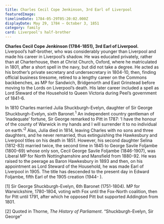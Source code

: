 ```yaml
---
title: Charles Cecil Cope Jenkinson, 3rd Earl of Liverpool
featuredImage:
timelineDate: 1784-05-29T05:20:02.000Z
displayDate: May 29, 1784 – October 3, 1851
category: family
card: Liverpool's half-brother
---
```


**Charles Cecil Cope Jenkinson (1784-1851), 3rd Earl of Liverpool.** Liverpool’s half-brother, who was considerably younger than Liverpool and made his career in Liverpool’s shadow. He was educated privately, rather than at Charterhouse, then at Christ Church, Oxford, where he matriculated in 1801, after a short spell in the navy, but did not take a degree. He acted as his brother’s private secretary and undersecretary in 1804-10, then, finding official business tiresome, retired to a lengthy career on the Commons backbenches, as MP for Sandwich, Bridgenorth and East Grinstead before moving to the Lords on Liverpool’s death. His later career included a spell as Lord Steward of the Household to Queen Victoria during Peel’s government of 1841-6.

In 1810 Charles married Julia Shuckburgh-Evelyn, daughter of Sir George Shuckburgh-Evelyn, sixth Baronet.<sup>1</sup> An independent country gentleman of ‘inadequate’ fortune, Sir George remarked to Pitt in 1787: ‘I have the honour of the county of Warwick in my hands and I will surrender it to no individual on earth.’<sup>2</sup> Alas, Julia died in 1814, leaving Charles with no sons and three daughters, and he never remarried, thus extinguishing the Hawkesbury and Liverpool titles on his death in 1851. However, his second daughter Selina (1812-83) married twice, the second time in 1845 to George Savile Foljambe (1800-69) whose only son, Cecil George Savile Foljambe (1846-1907), was Liberal MP for North Nottinghamshire and Mansfield from 1880-92. He was raised to the peerage as Baron Hawkesbury in 1893 and then, on his appointment as Lord Steward of the Household, he was made Earl of Liverpool in 1905. The title has descended to the present day in Edward Foljambe, fifth Earl of the 1905 creation (1944- ).

\[1] Sir George Shuckburgh-Evelyn, 6th Baronet (1751-1804). MP for Warwickshire, 1780-1804, voting with Fox until the Fox-North coalition, then for Pitt until 1791, after which he opposed Pitt but supported Addington from 1801.

\[2] Quoted in Thorne, _The History of Parliament_. “Shuckburgh-Evelyn, Sir George”

